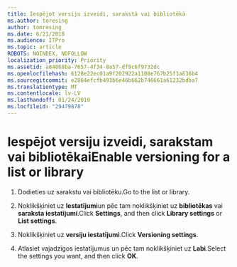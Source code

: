```yaml
---
title: Iespējot versiju izveidi, sarakstā vai bibliotēkā
ms.author: toresing
author: tomresing
ms.date: 6/21/2018
ms.audience: ITPro
ms.topic: article
ROBOTS: NOINDEX, NOFOLLOW
localization_priority: Priority
ms.assetid: a84868ba-7657-4f34-8a57-df9c6f9732dc
ms.openlocfilehash: 6128e22ec01a9f202922a1108e767b25f1a636b4
ms.sourcegitcommit: e2864efcfb493b6e46b662b746661a61232bdba7
ms.translationtype: MT
ms.contentlocale: lv-LV
ms.lasthandoff: 01/24/2019
ms.locfileid: "29479878"
---
```

# <a name="enable-versioning-for-a-list-or-library"></a><span data-ttu-id="9c1df-102">Iespējot versiju izveidi, sarakstam vai bibliotēkai</span><span class="sxs-lookup"><span data-stu-id="9c1df-102">Enable versioning for a list or library</span></span>

1. <span data-ttu-id="9c1df-103">Dodieties uz sarakstu vai bibliotēku.</span><span class="sxs-lookup"><span data-stu-id="9c1df-103">Go to the list or library.</span></span>
    
2. <span data-ttu-id="9c1df-104">Noklikšķiniet uz **Iestatījumi**un pēc tam noklikšķiniet uz **bibliotēkas** vai **saraksta iestatījumi**.</span><span class="sxs-lookup"><span data-stu-id="9c1df-104">Click **Settings**, and then click **Library settings** or **List settings**.</span></span>
    
3. <span data-ttu-id="9c1df-105">Noklikšķiniet uz **versiju iestatījumi**.</span><span class="sxs-lookup"><span data-stu-id="9c1df-105">Click **Versioning settings**.</span></span>
    
4. <span data-ttu-id="9c1df-106">Atlasiet vajadzīgos iestatījumus un pēc tam noklikšķiniet uz **Labi**.</span><span class="sxs-lookup"><span data-stu-id="9c1df-106">Select the settings you want, and then click **OK**.</span></span>
    

